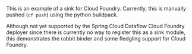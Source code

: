 This is an example of a sink for Cloud Foundry. Currently, this is manually pushed (`cf push`) using the python buildpack.

Although not yet supported by the Spring Cloud Dataflow Cloud Foundry deployer since there is currently no way to register this as a sink module, this demonstrates the rabbit binder and
some fledgling support for Cloud Foundry.

